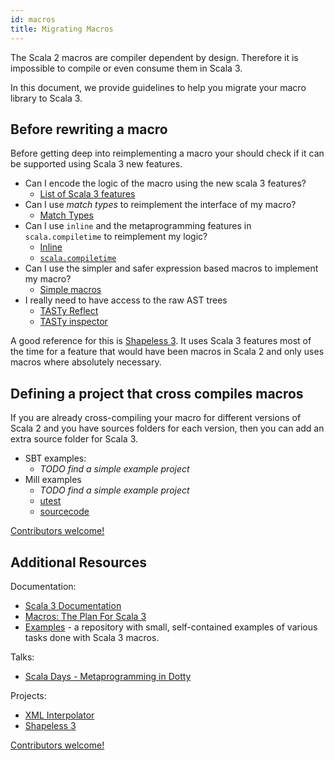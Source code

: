 ```yaml
---
id: macros
title: Migrating Macros
---
```

The Scala 2 macros are compiler dependent by design.
Therefore it is impossible to compile or even consume them in Scala 3.

In this document, we provide guidelines to help you migrate your macro library to Scala 3.

## Before rewriting a macro

Before getting deep into reimplementing a macro your should check if it can be supported using Scala 3 new features.

* Can I encode the logic of the macro using the new scala 3 features?
  * [List of Scala 3 features](http://dotty.epfl.ch/docs/reference/overview.html)
* Can I use *match types* to reimplement the interface of my macro?
  * [Match Types](http://dotty.epfl.ch/docs/reference/new-types/match-types.html)
* Can I use `inline` and the metaprogramming features in `scala.compiletime` to reimplement my logic?
  * [Inline](http://dotty.epfl.ch/docs/reference/metaprogramming/inline.html)
  * [`scala.compiletime`](http://dotty.epfl.ch/api/scala/compiletime/index.html)
* Can I use the simpler and safer expression based macros to implement my macro?
  * [Simple macros](http://dotty.epfl.ch/docs/reference/metaprogramming/macros.html)
* I really need to have access to the raw AST trees
  * [TASTy Reflect](http://dotty.epfl.ch/docs/reference/metaprogramming/tasty-reflect.html)
  * [TASTy inspector](http://dotty.epfl.ch/docs/reference/metaprogramming/tasty-inspect.html)

A good reference for this is [Shapeless 3](https://github.com/dotty-staging/shapeless/tree/shapeless-3). It uses Scala 3 features most of the time for a feature that would have been macros in Scala 2 and only uses macros where absolutely necessary.

## Defining a project that cross compiles macros

If you are already cross-compiling your macro for different versions of Scala 2 and you have sources folders for each version, then you can add an extra source folder for Scala 3.

* SBT examples:
  * *TODO find a simple example project*
* Mill examples
  * *TODO find a simple example project*
  * [utest](https://github.com/dotty-staging/utest/tree/dotty)
  * [sourcecode](https://github.com/dotty-staging/sourcecode/tree/dotty-community-build)

[Contributors welcome!](../contributing.md)

## Additional Resources

Documentation:
- [Scala 3 Documentation](https://dotty.epfl.ch/docs/reference/metaprogramming/toc.html)
- [Macros: The Plan For Scala 3](https://www.scala-lang.org/blog/2018/04/30/in-a-nutshell.html)
- [Examples](https://github.com/lampepfl/dotty-macro-examples) - a repository with small, self-contained examples of various tasks done with Scala 3 macros.

Talks:
* [Scala Days - Metaprogramming in Dotty](https://www.youtube.com/watch?v=ZfDS_gJyPTc)

Projects:
* [XML Interpolator](https://github.com/dotty-staging/xml-interpolator/tree/master)
* [Shapeless 3](https://github.com/dotty-staging/shapeless/tree/shapeless-3)

[Contributors welcome!](../contributing.md)
